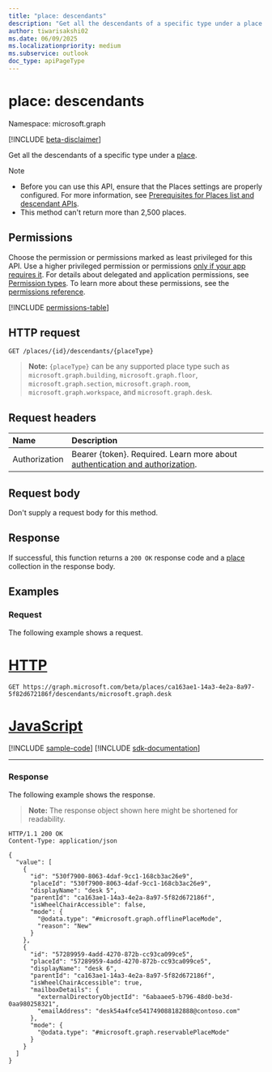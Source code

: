 ```yaml
---
title: "place: descendants"
description: "Get all the descendants of a specific type under a place."
author: tiwarisakshi02
ms.date: 06/09/2025
ms.localizationpriority: medium
ms.subservice: outlook
doc_type: apiPageType
---
```


# place: descendants

Namespace: microsoft.graph

[!INCLUDE [beta-disclaimer](../../includes/beta-disclaimer.md)]

Get all the descendants of a specific type under a [place](../resources/place.md).

> [!NOTE]
> * Before you can use this API, ensure that the Places settings are properly configured. For more information, see [Prerequisites for Places list and descendant APIs](../resources/places-api-overview.md#prerequisites-for-places-list-and-descendant-apis).
> * This method can't return more than 2,500 places.

## Permissions

Choose the permission or permissions marked as least privileged for this API. Use a higher privileged permission or permissions [only if your app requires it](/graph/permissions-overview#best-practices-for-using-microsoft-graph-permissions). For details about delegated and application permissions, see [Permission types](/graph/permissions-overview#permission-types). To learn more about these permissions, see the [permissions reference](/graph/permissions-reference).

<!-- {
  "blockType": "permissions",
  "name": "place-descendants-permissions"
}
-->
[!INCLUDE [permissions-table](../includes/permissions/place-descendants-permissions.md)]

## HTTP request

<!-- {
  "blockType": "ignored"
}
-->
```http
GET /places/{id}/descendants/{placeType}
```

> **Note:**
> `{placeType}` can be any supported place type such as `microsoft.graph.building`, `microsoft.graph.floor`, `microsoft.graph.section`, `microsoft.graph.room`, `microsoft.graph.workspace`, and `microsoft.graph.desk`.

## Request headers

|Name|Description|
|:---|:---|
|Authorization|Bearer {token}. Required. Learn more about [authentication and authorization](/graph/auth/auth-concepts).|

## Request body

Don't supply a request body for this method.

## Response

If successful, this function returns a `200 OK` response code and a [place](../resources/place.md) collection in the response body.

## Examples

### Request

The following example shows a request.
# [HTTP](#tab/http)
<!-- {
  "blockType": "request",
  "name": "placethis.descendants"
}
-->
```http
GET https://graph.microsoft.com/beta/places/ca163ae1-14a3-4e2a-8a97-5f82d672186f/descendants/microsoft.graph.desk
```

# [JavaScript](#tab/javascript)
[!INCLUDE [sample-code](../includes/snippets/javascript/placethisdescendants-javascript-snippets.md)]
[!INCLUDE [sdk-documentation](../includes/snippets/snippets-sdk-documentation-link.md)]

---

### Response

The following example shows the response.
>**Note:** The response object shown here might be shortened for readability.
<!-- {
  "blockType": "response",
  "truncated": true,
  "@odata.type": "Collection(microsoft.graph.place)"
}
-->
```http
HTTP/1.1 200 OK
Content-Type: application/json

{
  "value": [
    {
      "id": "530f7900-8063-4daf-9cc1-168cb3ac26e9",
      "placeId": "530f7900-8063-4daf-9cc1-168cb3ac26e9",
      "displayName": "desk 5",
      "parentId": "ca163ae1-14a3-4e2a-8a97-5f82d672186f",
      "isWheelChairAccessible": false,
      "mode": {
        "@odata.type": "#microsoft.graph.offlinePlaceMode",
        "reason": "New"
      }
    },
    {
      "id": "57289959-4add-4270-872b-cc93ca099ce5",
      "placeId": "57289959-4add-4270-872b-cc93ca099ce5",
      "displayName": "desk 6",
      "parentId": "ca163ae1-14a3-4e2a-8a97-5f82d672186f",
      "isWheelChairAccessible": true,
      "mailboxDetails": {
        "externalDirectoryObjectId": "6abaaee5-b796-48d0-be3d-0aa980258321",
        "emailAddress": "desk54a4fce541749088182888@contoso.com"
      },
      "mode": {
        "@odata.type": "#microsoft.graph.reservablePlaceMode"
      }
    }
  ]
}
```

